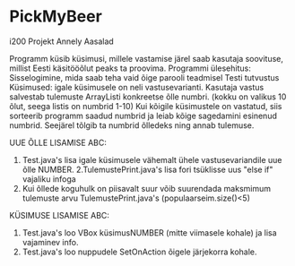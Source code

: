 # PickMyBeer
i200 Projekt
Annely Aasalad

Programm küsib küsimusi, millele vastamise järel saab kasutaja soovituse, millist Eesti käsitööõlut
peaks ta proovima.
Programmi ülesehitus:
Sisselogimine, mida saab teha vaid õige parooli teadmisel
Testi tutvustus
Küsimused: igale küsimusele on neli vastusevarianti. Kasutaja vastus salvestab tulemuste ArrayListi
konkreetse õlle numbri. (kokku on valikus 10 õlut, seega listis on numbrid 1-10)
Kui kõigile küsimustele on vastatud, siis sorteerib programm saadud numbrid ja leiab kõige
sagedamini esinenud numbrid. Seejärel tõlgib ta numbrid õlledeks ning annab tulemuse.

UUE ÕLLE LISAMISE ABC:
1. Test.java's lisa igale küsimusele vähemalt ühele vastusevariandile uue õlle NUMBER.
2.TulemustePrint.java's lisa fori tsüklisse uus "else if" vajaliku infoga
3. Kui õllede koguhulk on piisavalt suur võib suurendada maksmimum tulemuste arvu TulemustePrint.java's
(populaarseim.size()<5)

KÜSIMUSE LISAMISE ABC:
1. Test.java's loo VBox küsimusNUMBER (mitte viimasele kohale)
ja lisa vajaminev info.
2. Test.java's loo nuppudele SetOnAction õigele järjekorra kohale.
